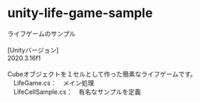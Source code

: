 # unity-life-game-sample
ライフゲームのサンプル<br>
<br>
[Unityバージョン]<br>
2020.3.16f1<br>
<br>
Cubeオブジェクトを１セルとして作った簡素なライフゲームです。<br>
　LifeGame.cs：　メイン処理<br>
　LifeCellSample.cs：　有名なサンプルを定義<br>
<br>